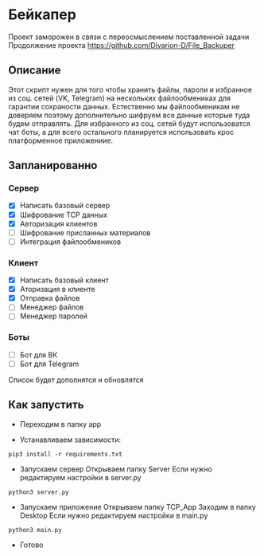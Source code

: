 # Бейкапер

Проект заморожен в связи с переосмыслением поставленной задачи
Продолжение проекта https://github.com/Divarion-D/File_Backuper

## Описание
Этот скрипт нужен для того чтобы хранить файлы, пароли и избранное из соц. сетей (VK, Telegram) на нескольких файлообмениках для гарантии сохраности данных. Естественно мы файлообменикам не доверяем поэтому дополнительно шифруем все данные которые туда будем отправлять. Для избранного из соц. сетей будут использоватся чат боты, а для всего остального планируется использовать крос платформенное приложениие.

## Запланированно

### Сервер
- [x] Написать базовый сервер
- [x] Шифрование TCP данных
- [x] Авторизация клиентов
- [ ] Шифрование присланных материалов
- [ ] Интеграция файлообмеников 
### Клиент
- [x] Написать базовый клиент
- [x] Аторизация в клиенте
- [x] Отправка файлов
- [ ] Менеджер файлов
- [ ] Менеджер паролей

### Боты
- [ ] Бот для ВК
- [ ] Бот для Telegram

Список будет дополнятся и обновлятся

## Как запустить

- Переходим в папку app

- Устанавливаем зависимости:

```
pip3 install -r requirements.txt 
```

- Запускаем сервер
Открываем папку Server
Если нужно редактируем настройки в server.py
```
python3 server.py
```

- Запускаем приложение
Открываем папку TCP_App
Заходим в папку Desktop
Если нужно редактируем настройки в main.py
```
python3 main.py
```

- Готово
